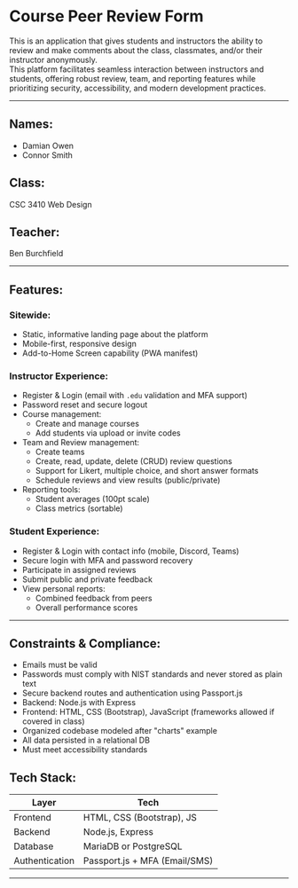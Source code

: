 # Course Peer Review Form
This is an application that gives students and instructors the ability to review and make comments about the class, classmates,
and/or their instructor anonymously.  
This platform facilitates seamless interaction between instructors and students, offering robust review, team, and reporting features while prioritizing security, accessibility, and modern development practices.

---
## Names:
- Damian Owen
- Connor Smith
## Class: 
CSC 3410 Web Design 
## Teacher:  
Ben Burchfield 

---
## Features:  

### Sitewide:  
- Static, informative landing page about the platform
- Mobile-first, responsive design
- Add-to-Home Screen capability (PWA manifest)

### Instructor Experience:
- Register & Login (email with `.edu` validation and MFA support)
- Password reset and secure logout
- Course management:
  - Create and manage courses
  - Add students via upload or invite codes
- Team and Review management:
  - Create teams
  - Create, read, update, delete (CRUD) review questions
  - Support for Likert, multiple choice, and short answer formats
  - Schedule reviews and view results (public/private)
- Reporting tools:
  - Student averages (100pt scale)
  - Class metrics (sortable)

### Student Experience: 
- Register & Login with contact info (mobile, Discord, Teams)
- Secure login with MFA and password recovery
- Participate in assigned reviews
- Submit public and private feedback
- View personal reports:
  - Combined feedback from peers
  - Overall performance scores

---

## Constraints & Compliance:
- Emails must be valid
- Passwords must comply with NIST standards and never stored as plain text
- Secure backend routes and authentication using Passport.js
- Backend: Node.js with Express
- Frontend: HTML, CSS (Bootstrap), JavaScript (frameworks allowed if covered in class)
- Organized codebase modeled after "charts" example
- All data persisted in a relational DB
- Must meet accessibility standards

## Tech Stack:
| Layer        | Tech                          |
|--------------|-------------------------------|
| Frontend     | HTML, CSS (Bootstrap), JS     |
| Backend      | Node.js, Express              |
| Database     | MariaDB or PostgreSQL         |
| Authentication | Passport.js + MFA (Email/SMS) |

---